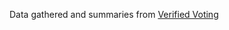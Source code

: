   Data gathered and summaries from [Verified Voting](https://verifiedvoting.org/verifier/#mode/navigate/map/ppEquip/mapType/normal/year/2024)
